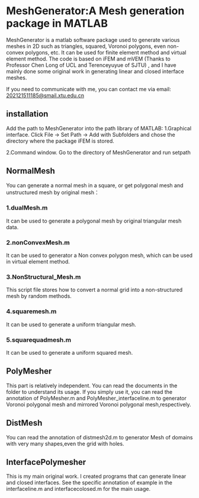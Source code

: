 # MeshGenerator:A Mesh generation package in MATLAB
MeshGenerator is a matlab software package used to generate various meshes in 2D such as triangles, squared, Voronoi polygons, even non-convex polygons, etc. It can be used for finite element method and virtual element method. The code is based on iFEM and mVEM (Thanks to Professor Chen Long of UCL and Terenceyuyue of SJTU) , and I have mainly done some original work in generating linear and closed interface meshes.

If you need to communicate with me, you can contact me via email: 202121511185@smail.xtu.edu.cn

## installation
Add the path to MeshGenerator into the path library of MATLAB:
  1.Graphical interface. Click File -> Set Path -> Add with Subfolders and chose the directory where the package iFEM is stored.
  
  2.Command window. Go to the directory of MeshGenerator and run setpath
  
## NormalMesh
  You can generate a normal mesh in a square, or get polygonal mesh and unstructured mesh by original mesh：
  ### 1.dualMesh.m
  It can be used to generate a polygonal mesh by original triangular mesh data.
  ### 2.nonConvexMesh.m
  It can be used to generator a Non convex polygon mesh, which can be used in virtual element method.
  ### 3.NonStructural_Mesh.m
  This script file stores how to convert a normal grid into a non-structured mesh by random methods.
  ### 4.squaremesh.m
  It can be used to generate a uniform triangular mesh.
  ### 5.squarequadmesh.m
  It can be used to generate a uniform squared mesh.

## PolyMesher
  This part is relatively independent. You can read the documents in the folder to understand its usage. If you simply use it, you can read the annotation of PolyMesher.m and PolyMesher_interfaceline.m to generator Voronoi polygonal mesh and mirrored Voronoi polygonal mesh,respectively.
  
## DistMesh
  You can read the annotation of distmesh2d.m to generator Mesh of domains with very many shapes,even the grid with holes.
  
## InterfacePolymesher
  This is my main original work. I created programs that can generate linear and closed interfaces. See the specific annotation of example in the interfaceline.m and interfacecolosed.m for the main usage.
